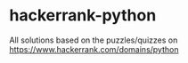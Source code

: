 # hackerrank-python
All solutions based on the puzzles/quizzes on https://www.hackerrank.com/domains/python
